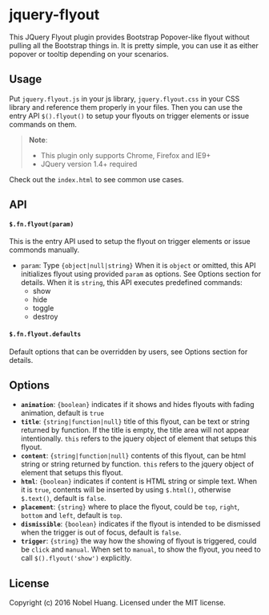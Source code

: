 jquery-flyout
===========

This JQuery Flyout plugin provides Bootstrap Popover-like flyout without pulling all the Bootstrap things in. It is pretty simple, you can use it as either popover or tooltip depending on your scenarios.


Usage
---------

Put `jquery.flyout.js` in your js library, `jquery.flyout.css` in your CSS library and reference them properly in your files. Then you can use the entry API `$().flyout()` to setup your flyouts on trigger elements or issue commands on them.

> **Note**:
> 
> - This plugin only supports Chrome, Firefox and IE9+
> - JQuery version 1.4+ required

Check out the `index.html` to see common use cases.


API
-----

#### `$.fn.flyout(param)`

This is the entry API used to setup the flyout on trigger elements or issue commonds manually.

- `param`: Type `{object|null|string}`
When it is `object` or omitted, this API initializes flyout using provided `param` as options. See Options section for details.
When it is `string`, this API executes predefined commands:
    + show
    + hide
    + toggle
    + destroy

#### `$.fn.flyout.defaults`

Default options that can be overridden by users, see Options section for details.


Options
-----------

- **`animation`**: `{boolean}` indicates if it shows and hides flyouts with fading animation, default is `true`
- **`title`**: `{string|function|null}` title of this flyout, can be text or string returned by function. If the title is empty, the title area will not appear intentionally. `this` refers to the jquery object of element that setups this flyout.
- **`content`**: `{string|function|null}` contents of this flyout, can be html string or string returned by function. `this` refers to the jquery object of element that setups this flyout.
- **`html`**: `{boolean}` indicates if content is HTML string or simple text. When it is `true`, contents will be inserted by using `$.html()`, otherwise `$.text()`, default is `false`.
- **`placement`**: `{string}` where to place the flyout, could be `top`, `right`, `bottom` and `left`, default is `top`.
- **`dismissible`**: `{boolean}` indicates if the flyout is intended to be dismissed when the trigger is out of focus, default is `false`.
- **`trigger`**: `{string}` the way how the showing of flyout is triggered, could be `click` and `manual`. When set to `manual`, to show the flyout, you need to call `$().flyout('show')` explicitly.


License
----------

Copyright (c) 2016 Nobel Huang. Licensed under the MIT license.
